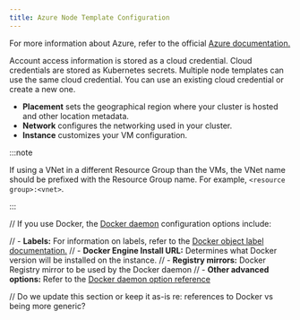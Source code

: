 ```yaml
---
title: Azure Node Template Configuration
---
```


For more information about Azure, refer to the official [Azure documentation.](https://docs.microsoft.com/en-us/azure/?product=featured)

Account access information is stored as a cloud credential. Cloud credentials are stored as Kubernetes secrets. Multiple node templates can use the same cloud credential. You can use an existing cloud credential or create a new one.

- **Placement** sets the geographical region where your cluster is hosted and other location metadata.
- **Network** configures the networking used in your cluster.
- **Instance** customizes your VM configuration.

:::note

If using a VNet in a different Resource Group than the VMs, the VNet name should be prefixed with the Resource Group name. For example, `<resource group>:<vnet>`.

:::

// If you use Docker, the [Docker daemon](https://docs.docker.com/engine/docker-overview/#the-docker-daemon) configuration options include:

// - **Labels:** For information on labels, refer to the [Docker object label documentation.](https://docs.docker.com/config/labels-custom-metadata/)
// - **Docker Engine Install URL:** Determines what Docker version will be installed on the instance.
// - **Registry mirrors:** Docker Registry mirror to be used by the Docker daemon
// - **Other advanced options:** Refer to the [Docker daemon option reference](https://docs.docker.com/engine/reference/commandline/dockerd/)

// Do we update this section or keep it as-is re: references to Docker vs being more generic?